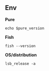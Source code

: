 <!--
Please provide following information to help us debug your issue faster.
-->
## Env

**Pure**

    echo $pure_version

**Fish**

    fish --version

**OS/distribution**

    lsb_release -a
